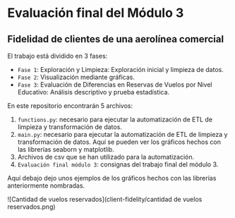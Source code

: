 # Evaluación final del Módulo 3

## Fidelidad de clientes de una aerolínea comercial

El trabajo está dividido en 3 fases:

- `Fase 1`: Exploración y Limpieza: Exploración inicial y limpieza de datos.
- `Fase 2`: Visualización mediante gráficas.
- `Fase 3`: Evaluación de Diferencias en Reservas de Vuelos por Nivel Educativo: Análisis descriptivo y prueba estadística.

En este repositorio encontrarán 5 archivos: 

1. `functions.py`: necesario para ejecutar la automatización de ETL de limpieza y transformación de datos.
2. `main.py`: necesario para ejecutar la automatización de ETL de limpieza y transformación de datos. Aquí se pueden ver los gráficos hechos con las librerías seaborn y matplotlib.
3. Archivos de csv que se han utilizado para la automatización.
4. `Evaluación final módulo 3`: consignas del trabajo final del módulo 3.

Aquí debajo dejo unos ejemplos de los gráficos hechos con las librerías anteriormente nombradas.

![Cantidad de vuelos reservados](client-fidelity/cantidad de vuelos reservados.png)






